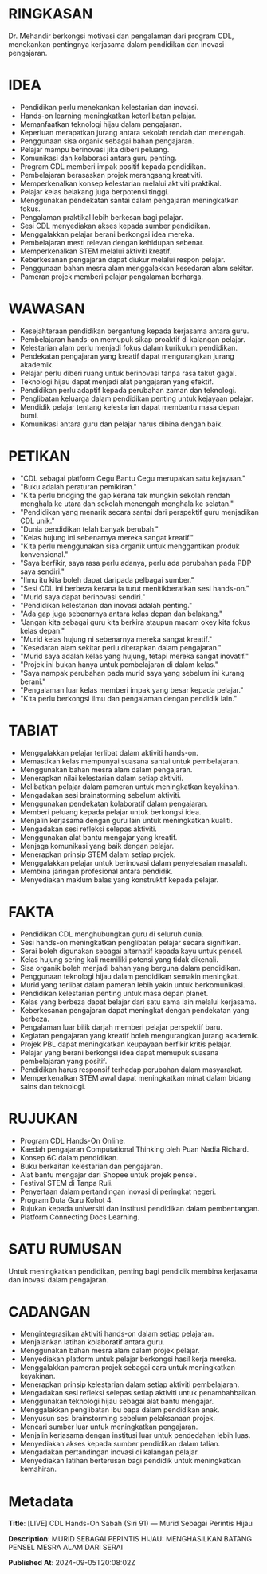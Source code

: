 # RINGKASAN
Dr. Mehandir berkongsi motivasi dan pengalaman dari program CDL, menekankan pentingnya kerjasama dalam pendidikan dan inovasi pengajaran.

# IDEA
- Pendidikan perlu menekankan kelestarian dan inovasi.
- Hands-on learning meningkatkan keterlibatan pelajar.
- Memanfaatkan teknologi hijau dalam pengajaran.
- Keperluan merapatkan jurang antara sekolah rendah dan menengah.
- Penggunaan sisa organik sebagai bahan pengajaran.
- Pelajar mampu berinovasi jika diberi peluang.
- Komunikasi dan kolaborasi antara guru penting.
- Program CDL memberi impak positif kepada pendidikan.
- Pembelajaran berasaskan projek merangsang kreativiti.
- Memperkenalkan konsep kelestarian melalui aktiviti praktikal.
- Pelajar kelas belakang juga berpotensi tinggi.
- Menggunakan pendekatan santai dalam pengajaran meningkatkan fokus.
- Pengalaman praktikal lebih berkesan bagi pelajar.
- Sesi CDL menyediakan akses kepada sumber pendidikan.
- Menggalakkan pelajar berani berkongsi idea mereka.
- Pembelajaran mesti relevan dengan kehidupan sebenar.
- Memperkenalkan STEM melalui aktiviti kreatif.
- Keberkesanan pengajaran dapat diukur melalui respon pelajar.
- Penggunaan bahan mesra alam menggalakkan kesedaran alam sekitar.
- Pameran projek memberi pelajar pengalaman berharga.

# WAWASAN
- Kesejahteraan pendidikan bergantung kepada kerjasama antara guru.
- Pembelajaran hands-on memupuk sikap proaktif di kalangan pelajar.
- Kelestarian alam perlu menjadi fokus dalam kurikulum pendidikan.
- Pendekatan pengajaran yang kreatif dapat mengurangkan jurang akademik.
- Pelajar perlu diberi ruang untuk berinovasi tanpa rasa takut gagal.
- Teknologi hijau dapat menjadi alat pengajaran yang efektif.
- Pendidikan perlu adaptif kepada perubahan zaman dan teknologi.
- Penglibatan keluarga dalam pendidikan penting untuk kejayaan pelajar.
- Mendidik pelajar tentang kelestarian dapat membantu masa depan bumi.
- Komunikasi antara guru dan pelajar harus dibina dengan baik.

# PETIKAN
- "CDL sebagai platform Cegu Bantu Cegu merupakan satu kejayaan."
- "Buku adalah peraturan pemikiran."
- "Kita perlu bridging the gap kerana tak mungkin sekolah rendah menghala ke utara dan sekolah menengah menghala ke selatan."
- "Pendidikan yang menarik secara santai dari perspektif guru menjadikan CDL unik."
- "Dunia pendidikan telah banyak berubah."
- "Kelas hujung ini sebenarnya mereka sangat kreatif."
- "Kita perlu menggunakan sisa organik untuk menggantikan produk konvensional."
- "Saya berfikir, saya rasa perlu adanya, perlu ada perubahan pada PDP saya sendiri."
- "Ilmu itu kita boleh dapat daripada pelbagai sumber."
- "Sesi CDL ini berbeza kerana ia turut menitikberatkan sesi hands-on."
- "Murid saya dapat berinovasi sendiri."
- "Pendidikan kelestarian dan inovasi adalah penting."
- "Ada gap juga sebenarnya antara kelas depan dan belakang."
- "Jangan kita sebagai guru kita berkira ataupun macam okey kita fokus kelas depan."
- "Murid kelas hujung ni sebenarnya mereka sangat kreatif."
- "Kesedaran alam sekitar perlu diterapkan dalam pengajaran."
- "Murid saya adalah kelas yang hujung, tetapi mereka sangat inovatif."
- "Projek ini bukan hanya untuk pembelajaran di dalam kelas."
- "Saya nampak perubahan pada murid saya yang sebelum ini kurang berani."
- "Pengalaman luar kelas memberi impak yang besar kepada pelajar."
- "Kita perlu berkongsi ilmu dan pengalaman dengan pendidik lain."

# TABIAT
- Menggalakkan pelajar terlibat dalam aktiviti hands-on.
- Memastikan kelas mempunyai suasana santai untuk pembelajaran.
- Menggunakan bahan mesra alam dalam pengajaran.
- Menerapkan nilai kelestarian dalam setiap aktiviti.
- Melibatkan pelajar dalam pameran untuk meningkatkan keyakinan.
- Mengadakan sesi brainstorming sebelum aktiviti.
- Menggunakan pendekatan kolaboratif dalam pengajaran.
- Memberi peluang kepada pelajar untuk berkongsi idea.
- Menjalin kerjasama dengan guru lain untuk meningkatkan kualiti.
- Mengadakan sesi refleksi selepas aktiviti.
- Menggunakan alat bantu mengajar yang kreatif.
- Menjaga komunikasi yang baik dengan pelajar.
- Menerapkan prinsip STEM dalam setiap projek.
- Menggalakkan pelajar untuk berinovasi dalam penyelesaian masalah.
- Membina jaringan profesional antara pendidik.
- Menyediakan maklum balas yang konstruktif kepada pelajar.

# FAKTA
- Pendidikan CDL menghubungkan guru di seluruh dunia.
- Sesi hands-on meningkatkan penglibatan pelajar secara signifikan.
- Serai boleh digunakan sebagai alternatif kepada kayu untuk pensel.
- Kelas hujung sering kali memiliki potensi yang tidak dikenali.
- Sisa organik boleh menjadi bahan yang berguna dalam pendidikan.
- Penggunaan teknologi hijau dalam pendidikan semakin meningkat.
- Murid yang terlibat dalam pameran lebih yakin untuk berkomunikasi.
- Pendidikan kelestarian penting untuk masa depan planet.
- Kelas yang berbeza dapat belajar dari satu sama lain melalui kerjasama.
- Keberkesanan pengajaran dapat meningkat dengan pendekatan yang berbeza.
- Pengalaman luar bilik darjah memberi pelajar perspektif baru.
- Kegiatan pengajaran yang kreatif boleh mengurangkan jurang akademik.
- Projek PBL dapat meningkatkan keupayaan berfikir kritis pelajar.
- Pelajar yang berani berkongsi idea dapat memupuk suasana pembelajaran yang positif.
- Pendidikan harus responsif terhadap perubahan dalam masyarakat.
- Memperkenalkan STEM awal dapat meningkatkan minat dalam bidang sains dan teknologi.

# RUJUKAN
- Program CDL Hands-On Online.
- Kaedah pengajaran Computational Thinking oleh Puan Nadia Richard.
- Konsep 6C dalam pendidikan.
- Buku berkaitan kelestarian dan pengajaran.
- Alat bantu mengajar dari Shopee untuk projek pensel.
- Festival STEM di Tanpa Ruli.
- Penyertaan dalam pertandingan inovasi di peringkat negeri.
- Program Duta Guru Kohot 4.
- Rujukan kepada universiti dan institusi pendidikan dalam pembentangan.
- Platform Connecting Docs Learning.

# SATU RUMUSAN
Untuk meningkatkan pendidikan, penting bagi pendidik membina kerjasama dan inovasi dalam pengajaran.

# CADANGAN
- Mengintegrasikan aktiviti hands-on dalam setiap pelajaran.
- Menjalankan latihan kolaboratif antara guru.
- Menggunakan bahan mesra alam dalam projek pelajar.
- Menyediakan platform untuk pelajar berkongsi hasil kerja mereka.
- Menggalakkan pameran projek sebagai cara untuk meningkatkan keyakinan.
- Menerapkan prinsip kelestarian dalam setiap aktiviti pembelajaran.
- Mengadakan sesi refleksi selepas setiap aktiviti untuk penambahbaikan.
- Menggunakan teknologi hijau sebagai alat bantu mengajar.
- Menggalakkan penglibatan ibu bapa dalam pendidikan anak.
- Menyusun sesi brainstorming sebelum pelaksanaan projek.
- Mencari sumber luar untuk meningkatkan pengajaran.
- Menjalin kerjasama dengan institusi luar untuk pendedahan lebih luas.
- Menyediakan akses kepada sumber pendidikan dalam talian.
- Mengadakan pertandingan inovasi di kalangan pelajar.
- Menyediakan latihan berterusan bagi pendidik untuk meningkatkan kemahiran.

# Metadata
**Title**: [LIVE] CDL Hands-On Sabah (Siri 91) — Murid Sebagai Perintis Hijau

**Description**: MURID SEBAGAI PERINTIS HIJAU: MENGHASILKAN BATANG PENSEL MESRA ALAM DARI SERAI

**Published At**: 2024-09-05T20:08:02Z